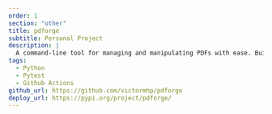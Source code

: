 ```yaml
---
order: 1
section: "other"
title: pdforge
subtitle: Personal Project
description: |
  A command-line tool for managing and manipulating PDFs with ease. Built for simplicity and offline use.
tags:
  - Python
  - Pytest
  - Github Actions
github_url: https://github.com/victormhp/pdforge
deploy_url: https://pypi.org/project/pdforge/
---
```

